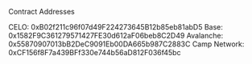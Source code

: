 Contract Addresses

CELO: 0xB02f211c96f07d49F224273645B12b85eb81abD5
Base: 0x1582F9C361279571427FE30d612aF06beb8C2D49
Avalanche: 0x55870907013bB2DeC9091Eb00DA665b987C2883C
Camp Network: 0xCF156f8F7a439BFf330e744b56aD812F036f45bc

